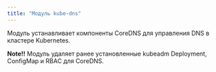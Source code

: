 ```yaml
---
title: "Модуль kube-dns"
---
```


Модуль устанавливает компоненты CoreDNS для управления DNS в кластере Kubernetes.

**Note!!** Модуль удаляет ранее установленные kubeadm Deployment, ConfigMap и RBAC для CoreDNS.

